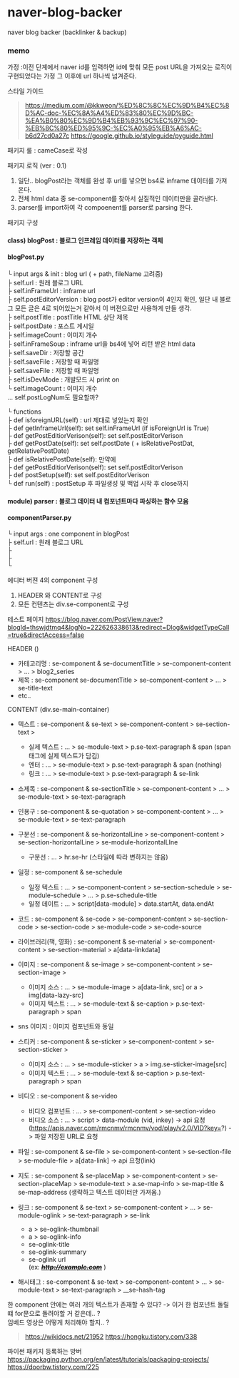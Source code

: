 # naver-blog-backer
naver blog backer (backlinker &amp; backup)

### memo

가정 :이전 단계에서 naver id를 입력하면 id에 맞춰 모든 post URL을 가져오는 로직이 구현되었다는 가정 그 이후에 url 하나씩 넘겨준다.

스타일 가이드 
> https://medium.com/@kkweon/%ED%8C%8C%EC%9D%B4%EC%8D%AC-doc-%EC%8A%A4%ED%83%80%EC%9D%BC-%EA%B0%80%EC%9D%B4%EB%93%9C%EC%97%90-%EB%8C%80%ED%95%9C-%EC%A0%95%EB%A6%AC-b6d27cd0a27c
> https://google.github.io/styleguide/pyguide.html

패키지 룰 : cameCase로 작성

패키지 로직 (ver : 0.1)
1. 일단.. blogPost라는 객체를 완성 후 url를 넣으면 bs4로 inframe 데이터를 가져온다.
2. 전체 html data 중 se-component를 찾아서 실질적인 데이터만을 골라낸다.
3. parser를 import하여 각 compoenent를 parser로 parsing 한다.


패키지 구성

#### class) blogPost : 블로그 인프레임 데이터를 저장하는 객체  
#### blogPost.py  
└ input args & init : blog url ( + path, fileName 고려중)  
├ self.url : 원래 블로그 URL  
├ self.inFrameUrl : inframe url   
├ self.postEditorVersion : blog post가 editor version이 4인지 확인, 일단 내 블로그 모든 글은 4로 되어있는거 같아서 이 버젼으로만 사용하게 만들 생각.  
├ self.postTitle : postTitle HTML 상단 제목  
├ self.postDate : 포스트 게시일  
├ self.imageCount : 이미지 개수  
├ self.inFrameSoup : inframe url을 bs4에 넣어 리턴 받은 html data  
├ self.saveDir : 저장할 공간  
├ self.saveFile : 저장할 때 파일명  
├ self.saveFile : 저장할 때 파일명  
├ self.isDevMode : 개발모드 시 print on  
└ self.imageCount : 이미지 개수  
... self.postLogNum도 필요할까?  

└ functions  
├ def isforeignURL(self) : url 제대로 넣었는지 확인  
├ def getInframeUrl(self): set self.inFrameUrl (if isForeignUrl is True)  
├ def getPostEditiorVerison(self): set self.postEditorVerison  
├ def getPostDate(self): set self.postDate ( + isRelativePostDat, getRelativePostDate)  
├ def isRelativePostDate(self): 만약에  
├ def getPostEditiorVerison(self): set self.postEditorVerison  
├ def postSetup(self): set self.postEditorVerison  
└ def run(self) : postSetup 후 파일생성 및 백업 시작 후 close까지  

#### module) parser : 블로그 데이터 내 컴포넌트마다 파싱하는 함수 모음  
#### componentParser.py  
└ input args : one component in blogPost  
├ self.url : 원래 블로그 URL  
├  
├  
└  


에디터 버젼 4의 component 구성  
1. HEADER 와 CONTENT로 구성  
2. 모든 컨텐츠는 div.se-component로 구성    


테스트 페이지
https://blog.naver.com/PostView.naver?blogId=thswjdtmq4&logNo=222626338613&redirect=Dlog&widgetTypeCall=true&directAccess=false

HEADER ()  
- 카테고리명 :  se-component & se-documentTitle > se-component-content > ... > blog2_series    
- 제목 : se-component se-documentTitle > se-component-content > ... > se-title-text  
- etc..    

CONTENT  (div.se-main-container)  
- 텍스트 : se-component & se-text > se-component-content > se-section-text >    
    - 실제 텍스트 : ... > se-module-text > p.se-text-paragraph & span (span 태그에 실제 텍스트가 담김)    
    - 엔터 : ... > se-module-text > p.se-text-paragraph & span (nothing)    
    - 링크 : ... > se-module-text > p.se-text-paragraph & se-link  
    
- 소제목 : se-component & se-sectionTitle > se-component-content > ... > se-module-text > se-text-paragraph    

- 인용구 : se-component & se-quotation > se-component-content > ... > se-module-text > se-text-paragraph    

- 구분선 : se-component & se-horizontalLine > se-component-content > se-section-horizontalLine > se-module-horizontalLIne   
    - 구분선 : ... > hr.se-hr (스타일에 따라 변하지는 않음)  
    
- 일정 : se-component & se-schedule   
    - 일정 텍스트 : ... > se-component-content > se-section-schedule > se-module-schedule > ... > p.se-schedule-title   
    - 일정 데이트 : ... > script[data-module] > data.startAt, data.endAt  

- 코드 : se-component & se-code > se-component-content > se-section-code > se-section-code > se-module-code > se-code-source     

- 라이브러리(책, 영화) : se-component & se-material > se-component-content > se-section-material > a[data-linkdata]  

- 이미지 : se-component & se-image > se-component-content > se-section-image >  
    - 이미지 소스 : ... > se-module-image > a[data-link, src] or a > img[data-lazy-src]  
    - 이미지 텍스트 : ... > se-module-text & se-caption > p.se-text-paragraph > span  

- sns 이미지 : 이미지 컴포넌트와 동일  

- 스티커 : se-component & se-sticker > se-component-content > se-section-sticker >  
    - 이미지 소스 : ... > se-module-sticker > a > img.se-sticker-image[src]  
    - 이미지 텍스트 : ... > se-module-text & se-caption > p.se-text-paragraph > span  

- 비디오 :  se-component & se-video    
    - 비디오 컴포넌트 : ... > se-component-content > se-section-video    
    - 비디오 소스 : ... > script > data-module (vid, inkey) -> api 요청(https://apis.naver.com/rmcnmv/rmcnmv/vod/play/v2.0/VID?key=?) -> 파일 저장된 URL로 요청     

- 파일 : se-component & se-file > se-component-content > se-section-file > se-module-file >  a[data-link] -> api 요청(link)  

- 지도 :  se-component & se-placeMap > se-component-content > se-section-placeMap > se-module-text > a.se-map-info > se-map-title & se-map-address (생략하고 텍스트 데이터만 가져옴.)  

- 링크 : se-component & se-text > se-component-content > ... > se-module-oglink > se-text-paragraph > se-link    
    - a > se-oglink-thumbnail  
    - a > se-oglink-info  
    - se-oglink-title    
    - se-oglink-summary  
    - se-oglink url  
(ex: <a href="http://example.com" class="se-link" target="_blank"><strike><u><i><b>http://example.com</b></i></u></strike></a> )    

- 해시태그 : se-component & se-text > se-component-content > ... > se-module-text > se-text-paragraph > __se-hash-tag  



한 component 안에는 여러 개의 텍스트가 존재할 수 있다?  -> 이거 한 컴포넌트 돌릴 떄 for문으로 돌려야할 거 같은데.. ?  
임베드 영상은 어떻게 처리해야 할지.. ?  



> https://wikidocs.net/21952
> https://hongku.tistory.com/338


파이썬 패키지 등록하는 방버
https://packaging.python.org/en/latest/tutorials/packaging-projects/  
https://doorbw.tistory.com/225  
